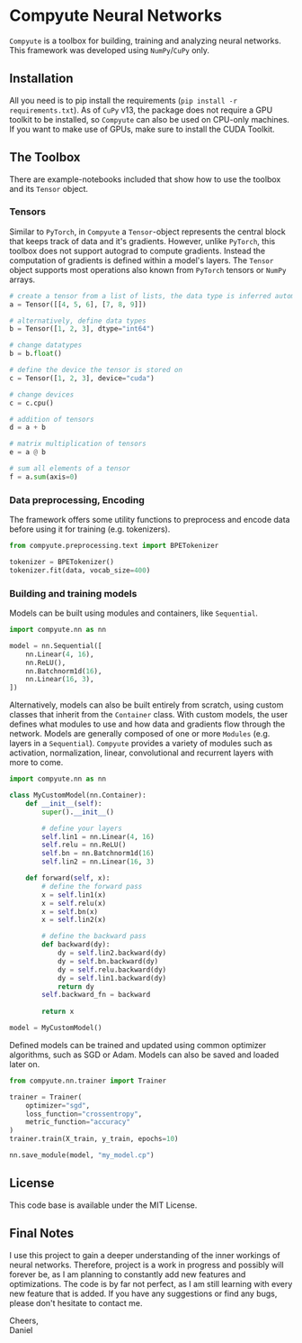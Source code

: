 # Compyute Neural Networks

`Compyute` is a toolbox for building, training and analyzing neural networks. This framework was developed using `NumPy`/`CuPy` only.

## Installation

All you need is to pip install the requirements (`pip install -r requirements.txt`). As of `CuPy` v13, the package does not require a GPU toolkit to be installed, so `Compyute` can also be used on CPU-only machines. If you want to make use of GPUs, make sure to install the CUDA Toolkit.

## The Toolbox

There are example-notebooks included that show how to use the toolbox and its `Tensor` object.

### Tensors
Similar to `PyTorch`, in `Compyute` a `Tensor`-object represents the central block that keeps track of data and it's gradients. However, unlike `PyTorch`, this toolbox does not support autograd to compute gradients. Instead the computation of gradients is defined within a model's layers. The `Tensor` object supports most operations also known from `PyTorch` tensors or `NumPy` arrays.

```python
# create a tensor from a list of lists, the data type is inferred automatically
a = Tensor([[4, 5, 6], [7, 8, 9]])

# alternatively, define data types
b = Tensor([1, 2, 3], dtype="int64")

# change datatypes
b = b.float()

# define the device the tensor is stored on
c = Tensor([1, 2, 3], device="cuda")

# change devices
c = c.cpu()

# addition of tensors
d = a + b

# matrix multiplication of tensors
e = a @ b

# sum all elements of a tensor
f = a.sum(axis=0)
```

### Data preprocessing, Encoding
The framework offers some utility functions to preprocess and encode data before using it for training (e.g. tokenizers).

```python
from compyute.preprocessing.text import BPETokenizer

tokenizer = BPETokenizer()
tokenizer.fit(data, vocab_size=400)
```

### Building and training models
Models can be built using modules and containers, like `Sequential`.

```python
import compyute.nn as nn

model = nn.Sequential([
    nn.Linear(4, 16),
    nn.ReLU(),
    nn.Batchnorm1d(16),
    nn.Linear(16, 3),
])
```

Alternatively, models can also be built entirely from scratch, using custom classes that inherit from the `Container` class. With custom models, the user defines what modules to use and how data and gradients flow through the network. Models are generally composed of one or more `Modules` (e.g. layers in a `Sequential`). `Compyute` provides a variety of modules such as activation, normalization, linear, convolutional and recurrent layers with more to come. 

```python
import compyute.nn as nn

class MyCustomModel(nn.Container):
    def __init__(self):
        super().__init__()

        # define your layers
        self.lin1 = nn.Linear(4, 16)
        self.relu = nn.ReLU()
        self.bn = nn.Batchnorm1d(16)
        self.lin2 = nn.Linear(16, 3)

    def forward(self, x):
        # define the forward pass
        x = self.lin1(x)
        x = self.relu(x)
        x = self.bn(x)
        x = self.lin2(x)

        # define the backward pass
        def backward(dy):
            dy = self.lin2.backward(dy)
            dy = self.bn.backward(dy)
            dy = self.relu.backward(dy)
            dy = self.lin1.backward(dy)
            return dy
        self.backward_fn = backward
        
        return x

model = MyCustomModel()
```

Defined models can be trained and updated using common optimizer algorithms, such as SGD or Adam. Models can also be saved and loaded later on.

```python
from compyute.nn.trainer import Trainer

trainer = Trainer(
    optimizer="sgd",
    loss_function="crossentropy",
    metric_function="accuracy"
)
trainer.train(X_train, y_train, epochs=10)

nn.save_module(model, "my_model.cp")
```

## License
This code base is available under the MIT License.

## Final Notes
I use this project to gain a deeper understanding of the inner workings of neural networks. Therefore, project is a work in progress and possibly will forever be, as I am planning to constantly add new features and optimizations. The code is by far not perfect, as I am still learning with every new feature that is added. If you have any suggestions or find any bugs, please don't hesitate to contact me.

Cheers,<br>
Daniel
